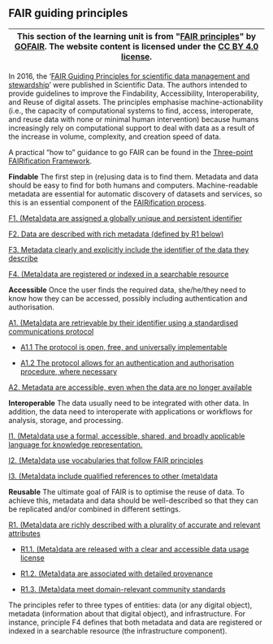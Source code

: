 ## FAIR guiding principles

| This section of the learning unit is from "[FAIR principles](https://www.go-fair.org/fair-principles/)" by [GOFAIR](https://www.go-fair.org/). The website content is licensed under the [CC BY 4.0 license](https://creativecommons.org/licenses/by/4.0/). |
|---|

In 2016, the ‘[FAIR Guiding Principles for scientific data management and stewardship](https://doi.org/10.1038/sdata.2016.18)’ were published in Scientific Data. The authors intended to provide guidelines to improve the Findability, Accessibility, Interoperability, and Reuse of digital assets. The principles emphasise machine-actionability (i.e., the capacity of computational systems to find, access, interoperate, and reuse data with none or minimal human intervention) because humans increasingly rely on computational support to deal with data as a result of the increase in volume, complexity, and creation speed of data.

A practical “how to” guidance to go FAIR can be found in the [Three-point FAIRification Framework](https://www.go-fair.org/how-to-go-fair/).

**Findable**
The first step in (re)using data is to find them. Metadata and data should be easy to find for both humans and computers. Machine-readable metadata are essential for automatic discovery of datasets and services, so this is an essential component of the [FAIRification process](https://www.go-fair.org/fair-principles/fairification-process/).

[F1. (Meta)data are assigned a globally unique and persistent identifier](https://www.go-fair.org/fair-principles/fair-data-principles-explained/f1-meta-data-assigned-globally-unique-persistent-identifiers/)

[F2. Data are described with rich metadata (defined by R1 below)](https://www.go-fair.org/fair-principles/fair-data-principles-explained/f2-data-described-rich-metadata/)

[F3. Metadata clearly and explicitly include the identifier of the data they describe](https://www.go-fair.org/fair-principles/f3-metadata-clearly-explicitly-include-identifier-data-describe/)

[F4. (Meta)data are registered or indexed in a searchable resource](https://www.go-fair.org/fair-principles/f4-metadata-registered-indexed-searchable-resource/)

**Accessible**
Once the user finds the required data, she/he/they need to know how they can be accessed, possibly including authentication and authorisation.

[A1. (Meta)data are retrievable by their identifier using a standardised communications protocol](https://www.go-fair.org/fair-principles/542-2/)

- [A1.1 The protocol is open, free, and universally implementable](https://www.go-fair.org/fair-principles/a1-1-protocol-open-free-universally-implementable/)

- [A1.2 The protocol allows for an authentication and authorisation procedure, where necessary](https://www.go-fair.org/fair-principles/a1-2-protocol-allows-authentication-authorisation-required/)

[A2. Metadata are accessible, even when the data are no longer available](https://www.go-fair.org/fair-principles/a2-metadata-accessible-even-data-no-longer-available/)

**Interoperable**
The data usually need to be integrated with other data. In addition, the data need to interoperate with applications or workflows for analysis, storage, and processing.

[I1. (Meta)data use a formal, accessible, shared, and broadly applicable language for knowledge representation.](https://www.go-fair.org/fair-principles/i1-metadata-use-formal-accessible-shared-broadly-applicable-language-knowledge-representation/)

[I2. (Meta)data use vocabularies that follow FAIR principles](https://www.go-fair.org/fair-principles/i2-metadata-use-vocabularies-follow-fair-principles/)

[I3. (Meta)data include qualified references to other (meta)data](https://www.go-fair.org/fair-principles/i3-metadata-include-qualified-references-metadata/)

**Reusable**
The ultimate goal of FAIR is to optimise the reuse of data. To achieve this, metadata and data should be well-described so that they can be replicated and/or combined in different settings.

[R1. (Meta)data are richly described with a plurality of accurate and relevant attributes](https://www.go-fair.org/fair-principles/r1-metadata-richly-described-plurality-accurate-relevant-attributes/)

- [R1.1. (Meta)data are released with a clear and accessible data usage license](https://www.go-fair.org/fair-principles/r1-1-metadata-released-clear-accessible-data-usage-license/)

- [R1.2. (Meta)data are associated with detailed provenance](https://www.go-fair.org/fair-principles/r1-2-metadata-associated-detailed-provenance/)

- [R1.3. (Meta)data meet domain-relevant community standards](https://www.go-fair.org/fair-principles/r1-3-metadata-meet-domain-relevant-community-standards/)

The principles refer to three types of entities: data (or any digital object), metadata (information about that digital object), and infrastructure. For instance, principle F4 defines that both metadata and data are registered or indexed in a searchable resource (the infrastructure component).

